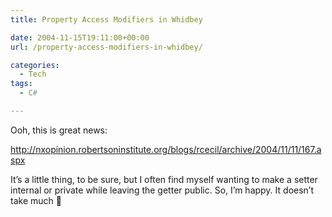 ```yaml
---
title: Property Access Modifiers in Whidbey

date: 2004-11-15T19:11:00+00:00
url: /property-access-modifiers-in-whidbey/

categories:
  - Tech
tags:
  - C#

---
```

Ooh, this is great news:

<http://nxopinion.robertsoninstitute.org/blogs/rcecil/archive/2004/11/11/167.aspx>

It’s a little thing, to be sure, but I often find myself wanting to make a setter internal or private while leaving the getter public. So, I’m happy. It doesn’t take much 🙂